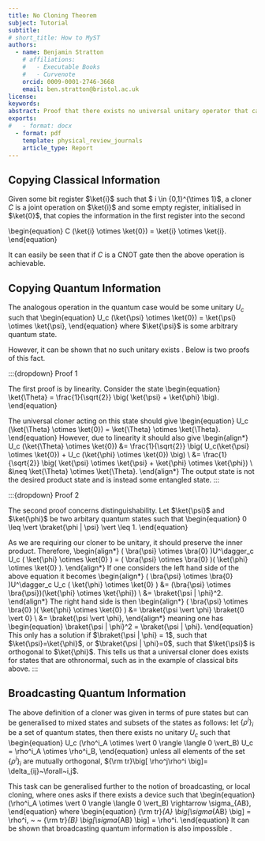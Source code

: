 ```yaml
---
title: No Cloning Theorem 
subject: Tutorial
subtitle: 
# short_title: How to MyST
authors:
  - name: Benjamin Stratton
    # affiliations:
    #   - Executable Books
    #   - Curvenote
    orcid: 0009-0001-2746-3668
    email: ben.stratton@bristol.ac.uk
license: 
keywords:  
abstract: Proof that there exists no universal unitary operator that can copy quantum information.
exports:
#   - format: docx
  - format: pdf
    template: physical_review_journals
    article_type: Report
---
```


## Copying Classical Information

Given some bit register $\ket{i}$ such that $ i \in \{0,1\}^{\times 1}$, a cloner $C$ is a joint operation on $\ket{i}$ and some empty register, initialised in $\ket{0}$, that copies the information in the first register into the second

\begin{equation}
C (\ket{i} \otimes \ket{0}) = \ket{i} \otimes \ket{i}.
\end{equation}

It can easily be seen that if $C$ is a CNOT gate then the above operation is achievable. 

## Copying Quantum Information

The analogous operation in the quantum case would be some unitary $U_c$ such that 
\begin{equation}
U_c (\ket{\psi} \otimes \ket{0}) = \ket{\psi} \otimes \ket{\psi},
\end{equation}
where $\ket{\psi}$ is some arbitrary quantum state. 

However, it can be shown that no such unitary exists [](https://link.aps.org/doi/10.1103/RevModPhys.77.1225). Below is two proofs of this fact. 

:::{dropdown} Proof 1


The first proof is by linearity. Consider the state 
\begin{equation}
\ket{\Theta} = \frac{1}{\sqrt{2}} \big( \ket{\psi} + \ket{\phi} \big).
\end{equation}

The universal cloner acting on this state should give 
\begin{equation}
U_c (\ket{\Theta} \otimes \ket{0}) = \ket{\Theta} \otimes \ket{\Theta}.
\end{equation}
However, due to linearity it should also give 
\begin{align*}
U_c (\ket{\Theta} \otimes \ket{0}) &= \frac{1}{\sqrt{2}} \big( U_c(\ket{\psi} \otimes \ket{0}) + U_c (\ket{\phi} \otimes \ket{0}) \big) \\
&= \frac{1}{\sqrt{2}} \big( \ket{\psi} \otimes \ket{\psi} + \ket{\phi} \otimes \ket{\phi}) \\
&\neq \ket{\Theta} \otimes \ket{\Theta}.
\end{align*}
The output state is not the desired product state and is instead some entangled state. 
:::

:::{dropdown} Proof 2


The second proof concerns distinguishability. Let $\ket{\psi}$ and $\ket{\phi}$ be two arbitary quantum states such that 
\begin{equation}
0 \leq \vert \braket{\phi | \psi} \vert \leq 1.
\end{equation} 

As we are requiring our cloner to be unitary, it should preserve the inner product. Therefore,
\begin{align*}
( \bra{\psi} \otimes \bra{0} )U^\dagger_c U_c ( \ket{\phi} \otimes \ket{0} ) = ( \bra{\psi} \otimes \bra{0} )( \ket{\phi} \otimes \ket{0} ).
\end{align*}
If one considers the left hand side of the above equation it becomes 
\begin{align*}
( \bra{\psi} \otimes \bra{0} )U^\dagger_c U_c ( \ket{\phi} \otimes \ket{0} ) &= (\bra{\psi} \otimes \bra{\psi})(\ket{\phi} \otimes \ket{\phi}) \\
&= \braket{\psi | \phi}^2.
\end{align*}
The right hand side is then 
\begin{align*}
( \bra{\psi} \otimes \bra{0} )( \ket{\phi} \otimes \ket{0} ) &= \braket{\psi \vert \phi} \braket{0 \vert 0} \\
&= \braket{\psi \vert \phi},
\end{align*}
meaning one has 
\begin{equation}
\braket{\psi | \phi}^2 = \braket{\psi | \phi}.
\end{equation}
This only has a solution if $\braket{\psi | \phi} = 1$, such that $\ket{\psi}=\ket{\phi}$, or $\braket{\psi | \phi}=0$, such that $\ket{\psi}$ is orthogonal to $\ket{\phi}$. This tells us that a universal cloner does exists for states that are othronormal, such as in the example of classical bits above. 
:::

## Broadcasting Quantum Information

The above definition of a cloner was given in terms of pure states but can be generalised to mixed states and subsets of the states as follows: let $\{\rho^i\}_{i}$ be a set of quantum states, then there exists no unitary $U_c$ such that 
\begin{equation}
U_c (\rho^i_A \otimes \vert 0 \rangle \langle  0 \vert_B) U_c = \rho^i_A \otimes \rho^i_B,
\end{equation}
unless all elements of the set $\{\rho^i\}_{i}$ are mutually orthogonal, ${\rm tr}\big[ \rho^j\rho^i \big]= \delta_{ij}~\forall~i,j$. 

This task can be generalised further to the notion of broadcasting, or local cloning, where ones asks if there exists a device such that 
\begin{equation}
(\rho^i_A \otimes \vert 0 \rangle \langle  0 \vert_B) \rightarrow \sigma_{AB},
\end{equation}
where
\begin{equation}
{\rm tr}_{A} \big[\sigma_{AB} \big] = \rho^i, ~ ~ {\rm tr}_{B} \big[\sigma_{AB} \big] = \rho^i.
\end{equation}
It can be shown that broadcasting quantum information is also impossible [](https://link.aps.org/doi/10.1103/PhysRevLett.76.2818).